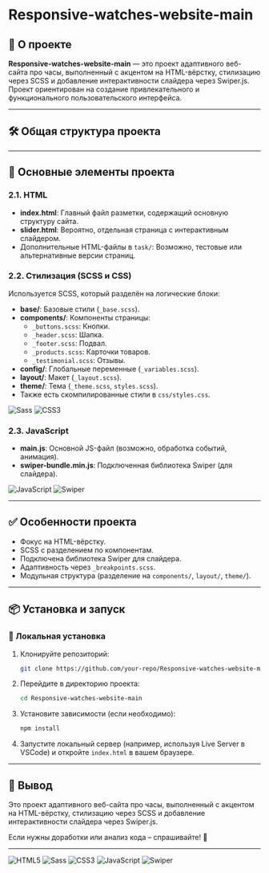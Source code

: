# Responsive-watches-website-main

## 📝 О проекте
**Responsive-watches-website-main** — это проект адаптивного веб-сайта про часы, выполненный с акцентом на HTML-вёрстку, стилизацию через SCSS и добавление интерактивности слайдера через Swiper.js. Проект ориентирован на создание привлекательного и функционального пользовательского интерфейса.

---

## 🛠️ Общая структура проекта


---

## 🚀 Основные элементы проекта

### 2.1. HTML

- **index.html**: Главный файл разметки, содержащий основную структуру сайта.
- **slider.html**: Вероятно, отдельная страница с интерактивным слайдером.
- Дополнительные HTML-файлы в `task/`: Возможно, тестовые или альтернативные версии страниц.

### 2.2. Стилизация (SCSS и CSS)

Используется SCSS, который разделён на логические блоки:

- **base/**: Базовые стили (`_base.scss`).
- **components/**: Компоненты страницы:
  - `_buttons.scss`: Кнопки.
  - `_header.scss`: Шапка.
  - `_footer.scss`: Подвал.
  - `_products.scss`: Карточки товаров.
  - `_testimonial.scss`: Отзывы.
- **config/**: Глобальные переменные (`_variables.scss`).
- **layout/**: Макет (`_layout.scss`).
- **theme/**: Тема (`_theme.scss`, `styles.scss`).
- Также есть скомпилированные стили в `css/styles.css`.

![Sass](https://img.shields.io/badge/Sass-SCSS-pink?logo=sass)
![CSS3](https://img.shields.io/badge/CSS3-Styles-blue?logo=css3)

### 2.3. JavaScript

- **main.js**: Основной JS-файл (возможно, обработка событий, анимация).
- **swiper-bundle.min.js**: Подключенная библиотека Swiper (для слайдера).

![JavaScript](https://img.shields.io/badge/JavaScript-ES6-yellow?logo=javascript)
![Swiper](https://img.shields.io/badge/Swiper-Slider-purple?logo=swiper)

---

## ✅ Особенности проекта

- Фокус на HTML-вёрстку.
- SCSS с разделением по компонентам.
- Подключена библиотека Swiper для слайдера.
- Адаптивность через `_breakpoints.scss`.
- Модульная структура (разделение на `components/`, `layout/`, `theme/`).

---

## 📦 Установка и запуск

### 🔧 Локальная установка

1. Клонируйте репозиторий:
    ```sh
    git clone https://github.com/your-repo/Responsive-watches-website-main.git
    ```
2. Перейдите в директорию проекта:
    ```sh
    cd Responsive-watches-website-main
    ```
3. Установите зависимости (если необходимо):
    ```sh
    npm install
    ```
4. Запустите локальный сервер (например, используя Live Server в VSCode) и откройте `index.html` в вашем браузере.

---

## 📌 Вывод

Это проект адаптивного веб-сайта про часы, выполненный с акцентом на HTML-вёрстку, стилизацию через SCSS и добавление интерактивности слайдера через Swiper.js. 

Если нужны доработки или анализ кода – спрашивайте! 🚀

---

![HTML5](https://img.shields.io/badge/HTML5-Structure-red?logo=html5)
![Sass](https://img.shields.io/badge/Sass-SCSS-pink?logo=sass)
![CSS3](https://img.shields.io/badge/CSS3-Styles-blue?logo=css3)
![JavaScript](https://img.shields.io/badge/JavaScript-ES6-yellow?logo=javascript)
![Swiper](https://img.shields.io/badge/Swiper-Slider-purple?logo=swiper)
